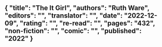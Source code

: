 {
 "title": "The It Girl",
 "authors": "Ruth Ware",
 "editors": "",
 "translator": "",
 "date": "2022-12-09",
 "rating": "",
 "re-read": "",
 "pages": "432",
 "non-fiction": "",
 "comic": "",
 "published": "2022"
}
---

